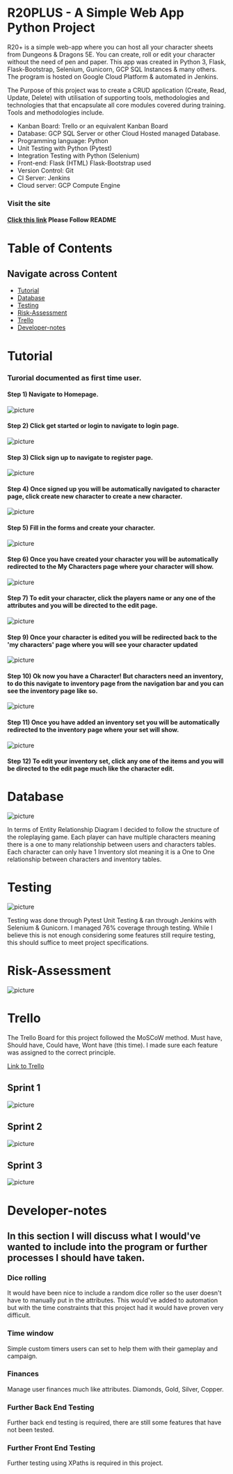 # R20PLUS - A Simple Web App Python Project

R20+ is a simple web-app where you can host all your character sheets from Dungeons & Dragons 5E. You can create, roll or edit your character without the need of pen and paper. This app was created in Python 3, Flask, Flask-Bootstrap, Selenium, Gunicorn, GCP SQL Instances & many others. The program is hosted on Google Cloud Platform & automated in Jenkins.

The Purpose of this project was to create a CRUD application (Create, Read, Update, Delete) with utilisation of supporting tools, methodologies and technologies that that encapsulate all core modules covered during training. Tools and methodologies include. 

* Kanban Board: Trello or an equivalent Kanban Board
* Database: GCP SQL Server or other Cloud Hosted managed Database.
* Programming language: Python
* Unit Testing with Python (Pytest)
* Integration Testing with Python (Selenium)
* Front-end: Flask (HTML) Flask-Bootstrap used
* Version Control: Git
* CI Server: Jenkins
* Cloud server: GCP Compute Engine

### Visit the site
#### [Click this link](http://35.246.21.165:5000/) Please Follow README 

# Table of Contents
## Navigate across Content
- [Tutorial](#Tutorial)
- [Database](#Database)
- [Testing](#Testing)
- [Risk-Assessment](#Risk-Assessment)
- [Trello](#Trello)
- [Developer-notes](#Developer-notes)

# Tutorial
### Turorial documented as first time user.

#### Step 1) Navigate to Homepage. 
![picture](Documentation/MDI/homepage.png)

#### Step 2) Click get started or login to navigate to login page. 
![picture](Documentation/MDI/login.png)

#### Step 3) Click sign up to navigate to register page. 
![picture](Documentation/MDI/register.png)

#### Step 4) Once signed up you will be automatically navigated to character page, click create new character to create a new character. 
![picture](Documentation/MDI/characterpage.png)

#### Step 5) Fill in the forms and create your character.
![picture](Documentation/MDI/createcharacter.png)

#### Step 6) Once you have created your character you will be automatically redirected to the My Characters page where your character will show.
![picture](Documentation/MDI/characterpagewithcharacters.png)

#### Step 7) To edit your character, click the players name or any one of the attributes and you will be directed to the edit page.
![picture](Documentation/MDI/editcharacter.png)

#### Step 9) Once your character is edited you will be redirected back to the 'my characters' page where you will see your character updated
![picture](Documentation/MDI/updatedcharacters.png)

#### Step 10) Ok now you have a Character! But characters need an inventory, to do this navigate to inventory page from the navigation bar and you can see the inventory page like so.
![picture](Documentation/MDI/inventory.png)

#### Step 11) Once you have added an inventory set you will be automatically redirected to the inventory page where your set will show.
![picture](Documentation/MDI/set.png)

#### Step 12) To edit your inventory set, click any one of the items and you will be directed to the edit page much like the character edit.

# Database
![picture](Documentation/MDI/ERD.png)

In terms of Entity Relationship Diagram I decided to follow  the structure of the roleplaying game. Each player can have multiple characters meaning there is a one to many relationship between users and characters tables. Each character can only have 1 Inventory slot meaning it is a One to One relationship between characters and inventory tables.

# Testing

![picture](Documentation/MDI/Testing.png)

Testing was done through Pytest Unit Testing & ran through Jenkins with Selenium & Gunicorn. I managed 76% coverage through testing. While I believe this is not enough considering some features still require testing, this should suffice to meet project specifications.

# Risk-Assessment
![picture](Documentation/MDI/Riskassessment.png)

# Trello
The Trello Board for this project followed the MoSCoW method. Must have, Should have, Could have, Wont have (this time). I made sure each feature was assigned to the correct principle. 

[Link to Trello](https://trello.com/b/DbTEqf4Q)

## Sprint 1
![picture](Documentation/Trello/Sprint1.png)

## Sprint 2
![picture](Documentation/Trello/Sprint2.png)

## Sprint 3
![picture](Documentation/Trello/Sprint3.png)

# Developer-notes
## In this section I will discuss what I would've wanted to include into the program or further processes I should have taken. 

### Dice rolling
It would have been nice to include a random dice roller so the user doesn't have to manually put in the attributes. This would've added to automation but with the time constraints that this project had it would have proven very difficult.

### Time window
Simple custom timers users can set to help them with their gameplay and campaign.

### Finances
Manage user finances much like attributes. Diamonds, Gold, Silver, Copper.

### Further Back End Testing
Further back end testing is required, there are still some features that have not been tested.

### Further Front End Testing
Further testing using XPaths is required in this project. 
